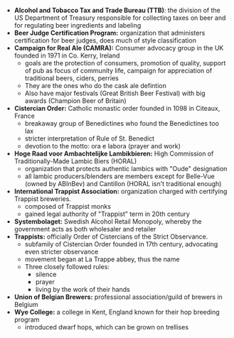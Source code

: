 * **Alcohol and Tobacco Tax and Trade Bureau (TTB)**: the division of the US Department of Treasury responsible for collecting taxes on beer and for regulating beer ingredients and labeling
* **Beer Judge Certification Program:** organization that administers certification for beer judges, does much of style classification
* **Campaign for Real Ale (CAMRA):** Consumer advocacy group in the UK founded in 1971 in Co. Kerry, Ireland
	* goals are the protection of consumers, promotion of quality, support of pub as focus of community life, campaign for appreciation of traditional beers, ciders, perries
	* They are the ones who do the cask ale defintion
	* Also have major festivals (Great British Beer Festival) with big awards (Champion Beer of Britain)
* **Cistercian Order:** Catholic monastic order founded in 1098 in Citeaux, France
	* breakaway group of Benedictines who found the Benedictines too lax
	* stricter interpretation of Rule of St. Benedict
	* devotion to the motto: ora e labora (prayer and work)
* **Hoge Raad voor Ambachtelijke Lambikbieren:** High Commission of Traditionally-Made Lambic Biers (HORAL)
	* organization that protects authentic lambics with "Oude" designation
	* all lambic producers/blenders are members except for Belle-Vue (owned by ABInBev) and Cantillon (HORAL isn't traditional enough)
* **International Trappist Association:** organization charged with certifying Trappist breweries.
	* composed of Trappist monks
	* gained legal authority of "Trappist" term in 20th century
* **Systembolaget:** Swedish Alcohol Retail Monopoly, whereby the government acts as both wholesaler and retailer
* **Trappists:** officially Order of Cistercians of the Strict Observance.
	* subfamily of Cistercian Order founded in 17th century, advocating even stricter observance
	* movement began at La Trappe abbey, thus the name
	* Three closely followed rules:
		* silence
		* prayer
		* living by the work of their hands
* **Union of Belgian Brewers:** professional association/guild of brewers in Belgium
* **Wye College:** a college in Kent, England known for their hop breeding program
	* introduced dwarf hops, which can be grown on trellises